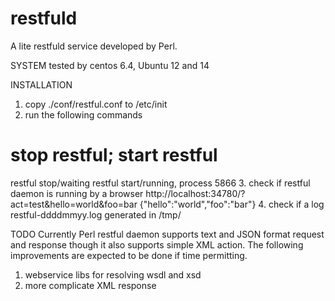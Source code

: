 # restfuld
A lite restfuld service developed by Perl. 

SYSTEM
tested by centos 6.4, Ubuntu 12 and 14

INSTALLATION
1. copy ./conf/restful.conf to /etc/init
2. run the following commands
# stop restful; start restful
restful stop/waiting
restful start/running, process 5866
3. check if restful daemon is running by a browser
http://localhost:34780/?act=test&hello=world&foo=bar
{"hello":"world","foo":"bar"}
4. check if a log restful-ddddmmyy.log generated in /tmp/

TODO
Currently Perl restful daemon supports text and JSON format request and response though it also supports simple XML action. The following improvements are expected to be done if time permitting. 
1. webservice libs for resolving wsdl and xsd
2. more complicate XML response
